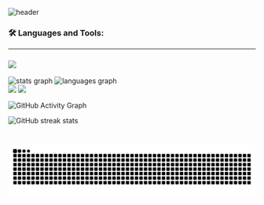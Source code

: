 ![header](https://capsule-render.vercel.app/api?type=waving&color=auto&height=200&section=header&text=Hi%20there👋%20I'm%20Nurul%20Islam&fontSize=40)

<!--# Hi there 👋 I'm, Nurul Islam
#### Full Stack Developer -->



<h3 align="left">🛠️ Languages and Tools:</h3>
<hr/>

###

<p align="left">
  <a href="https://skillicons.dev">
    <img src="https://skillicons.dev/icons?i=html,css,js,ts,react,vite,nextjs,sass,materialui,tailwind,bootstrap,redux,supabase,nodejs,postgres,postman,prisma,express,figma,firebase,git,graphql,vscode,vercel,github" />
  </a>
</p>

<!-- <p align="left"> <a href="https://www.w3.org/html/" target="_blank" rel="noreferrer"> <img src="https://raw.githubusercontent.com/devicons/devicon/master/icons/html5/html5-original-wordmark.svg" alt="html5" width="40" height="40"/> </a> 
<a href="https://www.w3schools.com/css/" target="_blank" rel="noreferrer"> <img src="https://raw.githubusercontent.com/devicons/devicon/master/icons/css3/css3-original-wordmark.svg" alt="css3" width="40" height="40"/> </a> 
  <a href="https://sass-lang.com" target="_blank" rel="noreferrer"> <img src="https://raw.githubusercontent.com/devicons/devicon/master/icons/sass/sass-original.svg" alt="sass" width="40" height="40"/> </a> 
  <a href="https://developer.mozilla.org/en-US/docs/Web/JavaScript" target="_blank" rel="noreferrer"> <img src="https://raw.githubusercontent.com/devicons/devicon/master/icons/javascript/javascript-original.svg" alt="javascript" width="40" height="40"/> </a>  
   <a href="https://www.typescriptlang.org/" target="_blank" rel="noreferrer"> <img src="https://raw.githubusercontent.com/devicons/devicon/master/icons/typescript/typescript-original.svg" alt="typescript" width="40" height="40"/> </a> 
  <a href="https://reactjs.org/" target="_blank" rel="noreferrer"> <img src="https://raw.githubusercontent.com/devicons/devicon/master/icons/react/react-original-wordmark.svg" alt="react" width="40" height="40"/> </a>     
  <a href="https://reactnative.dev/" target="_blank" rel="noreferrer"> <img src="https://reactnative.dev/img/header_logo.svg" alt="reactnative" width="40" height="40"/> </a> 
        <a href="https://redux.js.org" target="_blank" rel="noreferrer"> <img src="https://raw.githubusercontent.com/devicons/devicon/master/icons/redux/redux-original.svg" alt="redux" width="40" height="40"/> </a> 
 <a href="https://mui.com/" target="_blank" rel="noreferrer"> <img src="https://mui.com/static/logo.png" alt="materialUI" width="40" height="40"/> </a>   
   <a href="https://tailwindcss.com/" target="_blank" rel="noreferrer"> <img src="https://www.vectorlogo.zone/logos/tailwindcss/tailwindcss-icon.svg" alt="tailwind" width="40" height="40"/> </a> 
<a href="https://getbootstrap.com" target="_blank" rel="noreferrer"> <img src="https://raw.githubusercontent.com/devicons/devicon/master/icons/bootstrap/bootstrap-plain-wordmark.svg" alt="bootstrap" width="40" height="40"/> </a>    
   <a href="https://www.chartjs.org" target="_blank" rel="noreferrer"> <img src="https://www.chartjs.org/media/logo-title.svg" alt="chartjs" width="40" height="40"/> </a> 
  <a href="https://nodejs.org" target="_blank" rel="noreferrer"> <img src="https://raw.githubusercontent.com/devicons/devicon/master/icons/nodejs/nodejs-original-wordmark.svg" alt="nodejs" width="40" height="40"/> </a> 
  <a href="https://expressjs.com" target="_blank" rel="noreferrer"> <img src="https://raw.githubusercontent.com/devicons/devicon/master/icons/express/express-original-wordmark.svg" alt="express" width="40" height="40"/> </a> 
    <a href="https://www.mongodb.com/" target="_blank" rel="noreferrer"> <img src="https://raw.githubusercontent.com/devicons/devicon/master/icons/mongodb/mongodb-original-wordmark.svg" alt="mongodb" width="40" height="40"/> </a> 
  <a href="https://firebase.google.com/" target="_blank" rel="noreferrer"> <img src="https://www.vectorlogo.zone/logos/firebase/firebase-icon.svg" alt="firebase" width="40" height="40"/> </a> 
  <a href="https://git-scm.com/" target="_blank" rel="noreferrer"> <img src="https://www.vectorlogo.zone/logos/git-scm/git-scm-icon.svg" alt="git" width="40" height="40"/> </a>                           
  <a href="https://heroku.com" target="_blank" rel="noreferrer"> <img src="https://www.vectorlogo.zone/logos/heroku/heroku-icon.svg" alt="heroku" width="40" height="40"/> </a>                                                                        
    
   <a href="https://www.figma.com/" target="_blank" rel="noreferrer"> <img src="https://www.vectorlogo.zone/logos/figma/figma-icon.svg" alt="figma" width="40" height="40"/> </a> 
  
  </p>--> 


<!--[<img src='https://cdn.jsdelivr.net/npm/simple-icons@3.0.1/icons/github.svg' alt='github' height='40'>](https://github.com/NurulIslam-EEE)  --> 

<div align="left">
  <img src="https://github-readme-stats.vercel.app/api?username=NurulIslam-EEE&hide_title=false&hide_rank=false&show_icons=true&include_all_commits=true&count_private=true&disable_animations=false&theme=dracula&locale=en&hide_border=false" height="150" alt="stats graph"  />
  <img src="https://github-readme-stats.vercel.app/api/top-langs?username=NurulIslam-EEE&locale=en&hide_title=false&layout=compact&card_width=320&langs_count=5&theme=dracula&hide_border=false" height="150" alt="languages graph"  />
</div>

<div align="left">
  <img height=220  src="https://github-readme-stats.vercel.app/api/top-langs?username=NurulIslam-EEE&layout=compact&langs_count=6" />

  <img height=220  src="https://github-readme-stats.vercel.app/api?username=NurulIslam-EEE&show_icons=true" />
</div>

<!--[![Top Langs](https://github-readme-stats.vercel.app/api/top-langs/?username=NurulIslam-EEE&layout=pie)](https://github.com/NurulIslam-EEE/github-readme-stats) -->

<!--[![Top Langs](https://github-readme-stats.vercel.app/api/top-langs/?username=NurulIslam-EEE)](https://github.com/NurulIslam-EEE/github-readme-stats)--> 

<!--![GitHub stats](https://github-readme-stats.vercel.app/api?username=NurulIslam-EEE&show_icons=true)-->

![GitHub Activity Graph](https://activity-graph.herokuapp.com/graph?user=NurulIslam-EEE)  

![GitHub streak stats](https://github-readme-streak-stats.herokuapp.com/?user=NurulIslam-EEE)  

###

<br clear="both">

<img src="https://raw.githubusercontent.com/NurulIslam-EEE/NurulIslam-EEE/output/snake.svg" alt="Snake animation" />

###

